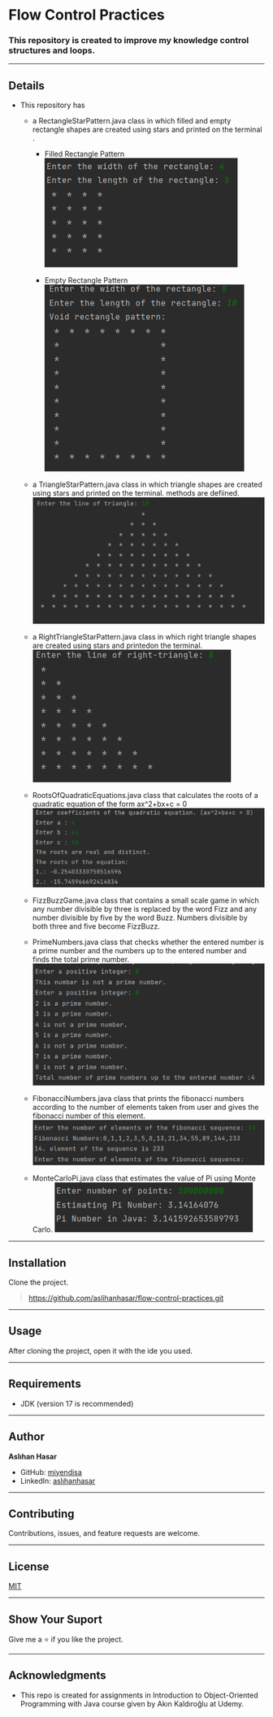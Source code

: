 # Flow Control Practices

### This repository is created to improve my knowledge control structures and loops.


---

## Details
* This repository has
    * a RectangleStarPattern.java class  in which filled and empty rectangle shapes
      are created using stars and printed on the terminal .
        * Filled Rectangle Pattern
          ![img.png](img.png)
      
        * Empty Rectangle Pattern
          ![img_1.png](img_1.png)
      
    * a TriangleStarPattern.java class in which triangle shapes are created using stars and printed on the terminal.
      methods are defiined.
      ![img_2.png](img_2.png)
  
    * a RightTriangleStarPattern.java class in which right triangle shapes are created using stars and printedon the terminal.
      ![img_3.png](img_3.png)
  
    * RootsOfQuadraticEquations.java class that calculates the roots of a quadratic equation of the form ax^2+bx+c = 0
      ![img_4.png](img_4.png)
  
    * FizzBuzzGame.java class that contains a small scale game in which any number divisible by three is replaced by the word Fizz and any number divisible by five by the word Buzz.
      Numbers divisible by both three and five become FizzBuzz.
  
    * PrimeNumbers.java class that checks whether the entered number is a prime number and the numbers up to the entered number and finds the total prime number.
      ![img_5.png](img_5.png)
  
    * FibonacciNumbers.java class that prints the fibonacci numbers according to the number of elements taken from user and gives the fibonacci number of this element.
      ![img_6.png](img_6.png)
  
    * MonteCarloPi.java class that estimates the value of Pi using Monte Carlo.
      ![img_7.png](img_7.png)
---

## Installation
Clone the project.
> https://github.com/aslihanhasar/flow-control-practices.git

---

## Usage
After cloning the project, open it with the ide you used.

---

## Requirements
* JDK (version 17 is recommended)

---

## Author
**Aslıhan Hasar**

* GitHub: [miyendisa](https://github.com/aslihanhasar)
* LinkedIn: [aslıhanhasar](https://www.linkedin.com/in/asl%C4%B1hanhasar
  )
---

## Contributing
Contributions, issues, and feature requests are welcome.

---

## License

[MIT](https://choosealicense.com/licenses/mit/)

---

## Show Your Suport
Give me a &#11088; if you like the project.

---

## Acknowledgments
* This repo is created for assignments in Introduction to
  Object-Oriented Programming with Java course given by Akın Kaldıroğlu at Udemy.
